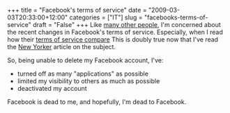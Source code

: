 +++
title = "Facebook's terms of service"
date = "2009-03-03T20:33:00+12:00"
categories = ["IT"]
slug = "facebooks-terms-of-service"
draft = "False"
+++
Like [many other
people](https://news.cnet.com/8301-13505_3-10164909--16.html), I'm
concerned about the recent changes in Facebook's terms of service.
Especially, when I read how their [terms of service
compare](https://amandafrench.net/2009/02/16/facebook-terms-of-service-compared/)
This is doubly true now that I've read the [New
Yorker](https://www.newyorker.com/) article on the subject.

So, being unable to delete my Facebook account, I've:

- turned off as many "applications" as possible
- limited my visibility to others as much as possible
- deactivated my account

Facebook is dead to me, and hopefully, I'm dead to Facebook.

